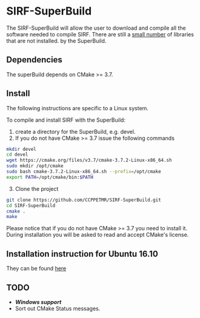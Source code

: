# SIRF-SuperBuild

The SIRF-SuperBuild will allow the user to download and compile all the software
needed to compile SIRF. There are still a [small number](https://github.com/CCPPETMR/SIRF/wiki/SIRF-SuperBuild-Ubuntu-16.04#2-install-dependencies-for-gadgetron) of libraries that are not installed.
by the SuperBuild.

## Dependencies

The superBuild depends on CMake >= 3.7.

## Install

The following instructions are specific to a Linux system.

To compile and install SIRF with the SuperBuild:

 1. create a directory for the SuperBuild, e.g. devel.
 2. If you do not have CMake >= 3.7 issue the following commands

```bash
mkdir devel
cd devel
wget https://cmake.org/files/v3.7/cmake-3.7.2-Linux-x86_64.sh
sudo mkdir /opt/cmake
sudo bash cmake-3.7.2-Linux-x86_64.sh --prefix=/opt/cmake
export PATH=/opt/cmake/bin:$PATH
```

 3. Clone the project 

```bash
git clone https://github.com/CCPPETMR/SIRF-SuperBuild.git
cd SIRF-SuperBuild
cmake .
make
```

Please notice that if you do not have CMake >= 3.7 you need to install it. During installation you will be asked to read and accept CMake's license.

## Installation instruction for Ubuntu 16.10

They can be found [here](https://github.com/CCPPETMR/SIRF/wiki/SIRF-SuperBuild-Ubuntu-16.04)

## TODO

- ***Windows support***
- Sort out CMake Status messages.


